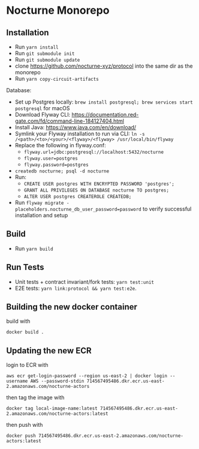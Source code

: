 # Nocturne Monorepo

## Installation

- Run `yarn install`
- Run `git submodule init`
- Run `git submodule update`
- clone https://github.com/nocturne-xyz/protocol into the same dir as the monorepo
- Run `yarn copy-circuit-artifacts`

Database:
- Set up Postgres locally: `brew install postgresql; brew services start postgresql` for macOS
- Download Flyway CLI: https://documentation.red-gate.com/fd/command-line-184127404.html
- Install Java: https://www.java.com/en/download/
- Symlink your Flyway installation to run via CLI: `ln -s /<path>/<to>/<your>/<flyway>/<flyway> /usr/local/bin/flyway`
- Replace the following in flyway.conf:
    - `flyway.url=jdbc:postgresql://localhost:5432/nocturne`
    - `flyway.user=postgres`
    - `flyway.password=postgres`
- `createdb nocturne; psql -d nocturne`
- Run:
    - `CREATE USER postgres WITH ENCRYPTED PASSWORD 'postgres';`
    - `GRANT ALL PRIVILEGES ON DATABASE nocturne TO postgres;`
    - `ALTER USER postgres CREATEROLE CREATEDB;`
- Run `flyway migrate -placeholders.nocturne_db_user_password=password` to verify successful installation and setup

## Build

- Run `yarn build`

## Run Tests

- Unit tests + contract invariant/fork tests: `yarn test:unit`
- E2E tests: `yarn link:protocol && yarn test:e2e`.

## Building the new docker container

build with 

```
docker build .
```

## Updating the new ECR
    
login to ECR with 

```
aws ecr get-login-password --region us-east-2 | docker login --username AWS --password-stdin 714567495486.dkr.ecr.us-east-2.amazonaws.com/nocturne-actors
```

then tag the image with 

```
docker tag local-image-name:latest 714567495486.dkr.ecr.us-east-2.amazonaws.com/nocturne-actors:latest
```

then push with 

```
docker push 714567495486.dkr.ecr.us-east-2.amazonaws.com/nocturne-actors:latest
```